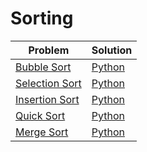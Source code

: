 # Sorting

|Problem|Solution|
|-|-|
|[Bubble Sort]()|[Python](./bubble_sort.py)|
|[Selection Sort]()|[Python](./selection_sort.py)|
|[Insertion Sort]()|[Python](./insertion_sort.py)|
|[Quick Sort]()|[Python](./quick_sort.py)|
|[Merge Sort]()|[Python](./merge_sort.py)|
